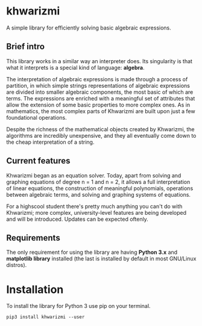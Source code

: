 # khwarizmi

A simple library for efficiently solving basic algebraic expressions.

## Brief intro

This library works in a similar way an interpreter does. Its singularity is that what it interprets is a special kind of language: **algebra**.  

The interpretation of algebraic expressions is made through a process of partition, in which simple strings representations of algebraic expressions are divided into smaller algebraic components, the most basic of which are terms. The expressions are enriched with a meaningful set of attributes that allow the extension of some basic properties to more complex ones. As in mathematics, the most complex parts of Khwarizmi are built upon just a few foundational operations. 

Despite the richness of the mathematical objects created by Khwarizmi, the algorithms are incredibly unexpensive, and they all eventually come down to the cheap interpretation of a string.

## Current features

Khwarizmi began as an equation solver. Today, apart from solving and graphing equations of degree n = 1 and n = 2, it allows a full interpretation of linear equations, the construction of meaningful polynomials, operations between algebraic terms, and solving and graphing systems of equations.

For a highscool student there's pretty much anything you can't do with Khwarizmi; more complex, university-level features are being developed and will be introduced. Updates can be expected oftenly.

## Requirements

The only requirement for using the library are having **Python 3.x** and **matplotlib library** installed (the last is installed by default in most GNU/Linux distros).

# Installation

To install the library for Python 3 use pip on your terminal.

    pip3 install khwarizmi --user


    


    

    
